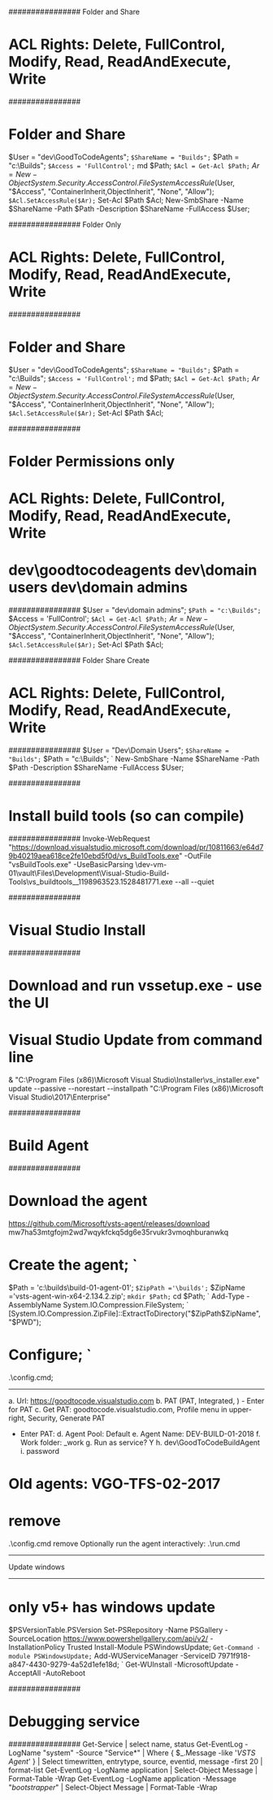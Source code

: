 ################
 Folder and Share
 # ACL Rights: Delete, FullControl, Modify, Read, ReadAndExecute, Write
################
# Folder and Share
$User = "dev\GoodToCodeAgents"; `
$ShareName = "Builds"; `
$Path = "c:\Builds"; `
$Access = 'FullControl'; `
md $Path; `
$Acl = Get-Acl $Path; `
$Ar = New-Object System.Security.AccessControl.FileSystemAccessRule($User, "$Access", "ContainerInherit,ObjectInherit", "None", "Allow"); `
$Acl.SetAccessRule($Ar); `
Set-Acl $Path $Acl;
New-SmbShare -Name $ShareName -Path $Path -Description $ShareName -FullAccess $User;

################
 Folder Only
 # ACL Rights: Delete, FullControl, Modify, Read, ReadAndExecute, Write
################
# Folder and Share
$User = "dev\GoodToCodeAgents"; `
$ShareName = "Builds"; `
$Path = "c:\Builds"; `
$Access = 'FullControl'; `
md $Path; `
$Acl = Get-Acl $Path; `
$Ar = New-Object System.Security.AccessControl.FileSystemAccessRule($User, "$Access", "ContainerInherit,ObjectInherit", "None", "Allow"); `
$Acl.SetAccessRule($Ar); `
Set-Acl $Path $Acl;

################
# Folder Permissions only
#  ACL Rights: Delete, FullControl, Modify, Read, ReadAndExecute, Write
#  dev\goodtocodeagents dev\domain users dev\domain admins
################
$User = "dev\domain admins"; `
$Path = "c:\Builds"; `
$Access = 'FullControl'; `
$Acl = Get-Acl $Path; `
$Ar = New-Object System.Security.AccessControl.FileSystemAccessRule($User, "$Access", "ContainerInherit,ObjectInherit", "None", "Allow"); `
$Acl.SetAccessRule($Ar); `
Set-Acl $Path $Acl;

################
 Folder Share Create
 # ACL Rights: Delete, FullControl, Modify, Read, ReadAndExecute, Write
################
$User = "Dev\Domain Users"; `
$ShareName = "Builds"; `
$Path = "c:\Builds"; `
New-SmbShare -Name $ShareName -Path $Path -Description $ShareName -FullAccess $User;

################
# Install build tools (so can compile)
################
Invoke-WebRequest "https://download.visualstudio.microsoft.com/download/pr/10811663/e64d79b40219aea618ce2fe10ebd5f0d/vs_BuildTools.exe" -OutFile "vsBuildTools.exe" -UseBasicParsing
\\dev-vm-01\vault\Files\Development\Visual-Studio-Build-Tools\vs_buildtools__1198963523.1528481771.exe --all --quiet

################
# Visual Studio Install
################
# Download and run vssetup.exe - use the UI
# Visual Studio Update from command line
& "C:\Program Files (x86)\Microsoft Visual Studio\Installer\vs_installer.exe" update --passive --norestart --installpath "C:\Program Files (x86)\Microsoft Visual Studio\2017\Enterprise"

################
# Build Agent
################
# Download the agent
https://github.com/Microsoft/vsts-agent/releases/download
mw7ha53mtgfojm2wd7wqykfckq5dg6e35rvukr3vmoqhburanwkq

# Create the agent; `
$Path = 'c:\builds\build-01-agent-01'; `
$ZipPath ='\builds'; `
$ZipName ='vsts-agent-win-x64-2.134.2.zip'; `
mkdir $Path; `
cd $Path; `
Add-Type -AssemblyName System.IO.Compression.FileSystem; `
 [System.IO.Compression.ZipFile]::ExtractToDirectory("$ZipPath\$ZipName", "$PWD");

# Configure; `
.\config.cmd;

---
a. Url: https://goodtocode.visualstudio.com
b. PAT (PAT, Integrated, ) - Enter for PAT
c. Get PAT: goodtocode.visualstudio.com, Profile menu in upper-right, Security, Generate PAT
 - Enter PAT: 
d. Agent Pool: Default
e. Agent Name: DEV-BUILD-01-2018
f. Work folder: _work
g. Run as service? Y
h. dev\GoodToCodeBuildAgent
i. password

#
# Old agents: VGO-TFS-02-2017
# remove
.\config.cmd remove
Optionally run the agent interactively:
.\run.cmd

**************
Update windows
**************
# only v5+ has windows update
$PSVersionTable.PSVersion
Set-PSRepository -Name PSGallery -SourceLocation https://www.powershellgallery.com/api/v2/ -InstallationPolicy Trusted
Install-Module PSWindowsUpdate; `
Get-Command -module PSWindowsUpdate; `
Add-WUServiceManager -ServiceID 7971f918-a847-4430-9279-4a52d1efe18d; `
Get-WUInstall -MicrosoftUpdate -AcceptAll -AutoReboot

################
# Debugging service
################
Get-Service | select name, status
Get-EventLog -LogName "system" -Source "Service*" | Where { $_.Message -like '*VSTS Agent*' } | Select timewritten, entrytype, source, eventid, message -first 20 | format-list
Get-EventLog -LogName application | Select-Object Message | Format-Table -Wrap
Get-EventLog -LogName application -Message "*bootstrapper*" | Select-Object Message | Format-Table -Wrap